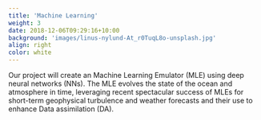 ```yaml
---
title: 'Machine Learning'
weight: 3
date: 2018-12-06T09:29:16+10:00
background: 'images/linus-nylund-At_r0TuqL8o-unsplash.jpg'
align: right
color: white
---
```


Our project will create an Machine Learning Emulator (MLE) using deep neural networks (NNs). The MLE evolves the state of the ocean and atmosphere in time, leveraging recent spectacular success of MLEs for short-term geophysical turbulence and weather forecasts and their use to enhance Data assimilation (DA).
<!--- leads the developement of machine learning models for climate physics, and ultimately of interpretable data-driven models to deepen our understanding of complex multiscale processes in the climate system.--->

